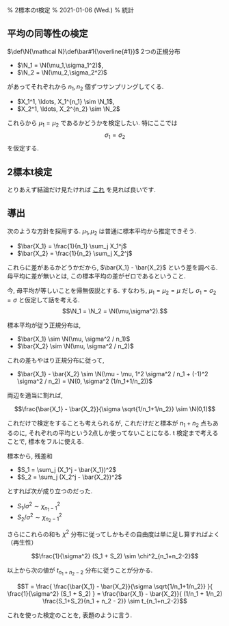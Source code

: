 % 2標本のt検定
% 2021-01-06 (Wed.)
% 統計

## 平均の同等性の検定

$\def\N{\mathcal N}\def\bar#1{\overline{#1}}$
2つの正規分布

- $\N_1 = \N(\mu_1,\sigma_1^2)$,
- $\N_2 = \N(\mu_2,\sigma_2^2)$

があってそれぞれから $n_1, n_2$ 個ずつサンプリングしてくる.

- $X_1^1, \ldots, X_1^{n_1} \sim \N_1$,
- $X_2^1, \ldots, X_2^{n_2} \sim \N_2$

これらから $\mu_1 = \mu_2$ であるかどうかを検定したい.
特にここでは
$$\sigma_1 = \sigma_2$$
を仮定する.

## 2標本t検定

とりあえず結論だけ見たければ
[これ](https://bellcurve.jp/statistics/course/9427.html)
を見れば良いです.

## 導出

次のような方針を採用する.
$\mu_1, \mu_2$ は普通に標本平均から推定できそう.

- $\bar{X_1} = \frac{1}{n_1} \sum_j X_1^j$
- $\bar{X_2} = \frac{1}{n_2} \sum_j X_2^j$

これらに差があるかどうかだから, $\bar{X_1} - \bar{X_2}$ という差を調べる.
母平均に差が無いとは, この標本平均の差がゼロであるということ.

今, 母平均が等しいことを帰無仮説とする.
すなわち, $\mu_1 = \mu_2 = \mu$ だし $\sigma_1 = \sigma_2 = \sigma$ と仮定して話を考える.
$$\N_1 = \N_2 = \N(\mu,\sigma^2).$$

標本平均が従う正規分布は,

- $\bar{X_1} \sim \N(\mu, \sigma^2 / n_1)$
- $\bar{X_2} \sim \N(\mu, \sigma^2 / n_2)$

これの差もやはり正規分布に従って,

- $\bar{X_1} - \bar{X_2} \sim \N(\mu - \mu, 1^2 \sigma^2 / n_1 + (-1)^2 \sigma^2 / n_2) = \N(0, \sigma^2 (1/n_1+1/n_2))$

両辺を適当に割れば,

$$\frac{\bar{X_1} - \bar{X_2}}{\sigma \sqrt{1/n_1+1/n_2}} \sim \N(0,1)$$

これだけで検定をすることも考えられるが, これだけだと標本が $n_1 + n_2$ 点もあるのに, それぞれの平均という2点しか使ってないことになる.
t 検定まで考えることで, 標本をフルに使える.

標本から, 残差和

- $S_1 = \sum_j (X_1^j - \bar{X_1})^2$
- $S_2 = \sum_j (X_2^j - \bar{X_2})^2$

とすれば次が成り立つのだった.

- $S_1 / \sigma^2 \sim \chi^2_{n_1-1}$
- $S_2 / \sigma^2 \sim \chi^2_{n_2-1}$

さらにこれらの和も $\chi^2$ 分布に従ってしかもその自由度は単に足し算すればよく（再生性）

$$\frac{1}{\sigma^2} (S_1 + S_2) \sim \chi^2_{n_1+n_2-2}$$

以上から次の値が $t_{n_1+n_2-2}$ 分布に従うことが分かる.

$$T = \frac{ \frac{\bar{X_1} - \bar{X_2}}{\sigma \sqrt{1/n_1+1/n_2}} }{ \frac{1}{\sigma^2} (S_1 + S_2) } = \frac{\bar{X_1} - \bar{X_2}}{ (1/n_1 + 1/n_2) \frac{S_1+S_2}{n_1 + n_2 - 2}} \sim t_{n_1+n_2-2}$$

これを使った検定のことを, 表題のように言う.

